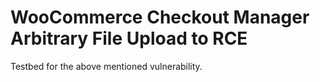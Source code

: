 # WooCommerce Checkout Manager Arbitrary File Upload to RCE

Testbed for the above mentioned vulnerability.

